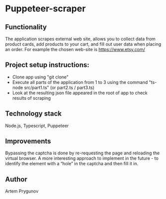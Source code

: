 # Puppeteer-scraper

## Functionality

The application scrapes external web site, allows you to collect data from product cards, add products to your cart, and fill out user data when placing an order. For example the chosen web-site is https://www.etsy.com/

## Project setup instructions:

- Clone app using "git clone"
- Execute all parts of the application from 1 to 3 using the command "ts-node src/part1.ts" (or part2.ts / part3.ts)
- Look at the resulting json file appeared in the root of app to check results of scraping

## Technology stack

Node.js, Typescript, Puppeteer

## Improvements

Bypassing the captcha is done by re-requesting the page and reloading the virtual browser. A more interesting approach to implement in the future - to identify the element with a “hole” in the captcha and then fill it in.

## Author

Artem Prygunov